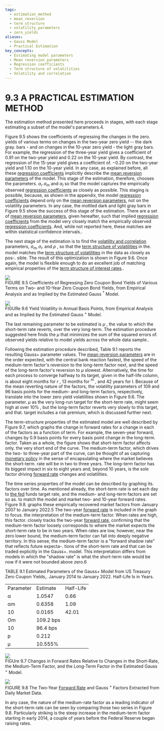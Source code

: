 ```yaml
---
tags:
  - estimation_method
  - mean_reversion
  - term_structure
  - volatility_parameters
  - zero_yields
aliases:
  - Gauss Model
  - Practical Estimation
key_concepts:
  - Estimating model parameters
  - Mean reversion parameters
  - Regression coefficients
  - Term structure of volatilities
  - Volatility and correlation
---
```


# 9.3 A PRACTICAL ESTIMATION METHOD  

The estimation method presented here proceeds in stages, with each stage estimating a subset of the model's parameters.4.  

Figure 9.5 shows the coefficients of regressing the changes in the zero. yields of various terms on changes in the two-year zero yield -- the dark gray. bars - and on changes in the 10-year zero yield - the light gray bars. For example, the regression of the three-year yield gives a coefficient of 0.91 on the two-year yield and 0.22 on the 10-year yield. By contrast, the regression of the 15-year yield gives a coefficient of. $-0.20$ on the two-year yield and 1.10 on the 10-year yield. In any case, as explained before, all these [regression coefficients](.md) implicitly describe the [mean reversion parameters](The%20Gauss%20Model.md) of the model. This stage of the estimation, therefore, chooses the parameters. $\alpha_{r}$ $\alpha_{m}$ and $\alpha_{l}$ so that the model captures the empirically observed [regression coefficients](.md) as closely as possible. This staging is possible, because, as shown in the appendix, the model [regression coefficients](.md) depend only on the [mean reversion parameters](The%20Gauss%20Model.md), not on the volatility parameters. In any case, the mottled dark and light gray bars in Figure 9.5 show the success of this stage of the estimation. There are a set of [mean reversion parameters](The%20Gauss%20Model.md), given hereafter, such that implied [regression coefficients](.md) from the model very closely match the empirically observed [regression coefficients](.md). And, while not reported here, these matches are within statistical confidence intervals..  

The next stage of the estimation is to find the [volatility and correlation](.md) parameters, $\sigma_{m},\sigma_{l}.$ and $\rho$ , so that the [term structure of volatilities](.md) in the. model matches the [term structure of volatilities](.md) in the data as closely as pos-. sible. The result of this optimization is shown in Figure 9.6. Once again, the model is flexible enough to do an excellent job of matching empirical properties of the [term structure of interest rates](../../../Financial%20Engineering/6.%20A%20Brief%20Introduction%20to%20Stochastic%20Calculus.md)..  

![](4e93bb2862cac156232fe746a3c229e9531d0f62f856be76a6a5ff3e7ef5fe2b.jpg)  
FIGURE 9.5 Coefficients of Regressing Zero Coupon Bond Yields of Various Terms on Two- and 10-Year Zero Coupon Bond Yields, from Empirical Analysis and as Implied by the Estimated Gauss $^{\ast}$ Model.  

![](4141108656ce7e2c87414b4fe5dd20e09b092fcce8b0402a369d1741c6a66a89.jpg)  
FIGURe 9.6 Yield Volatility in Annual Basis Points, from Empirical Analysis and as Implied by the Estimated Gauss $^+$ Model.  

The last remaining parameter to be estimated is $\mu$ , the value to which the short-term rate reverts, over the very long-term. The estimation procedure suggested here finds the $\mu$ that minimizes the sum of the squared errors of. observed yields relative to model yields across the whole data sample..  

Following the estimation procedure described, Table 9.1 reports the resulting Gauss+ parameter values. The [mean reversion parameters](The%20Gauss%20Model.md) are in the order expected, with the central bank reaction fastest, the speed of the medium-term factor's reversion to the long-term factor next, and the speed of the long-term factor's reversion to $\mu$ slowest. Alternatively, the time for each process to converge halfway to its target, given in the half-life column, is about eight months for $r$ , 13 months for $^m$ , and 42 years for l. Because of the mean reverting nature of the factors, the volatility parameters of 109 and 96 basis points for the medium- and long-term factors, respectively, translate into the lower zero yield volatilities shown in Figure 9.6. The parameter. $\mu$ as the very long-run target for the short-term rate, might seem high at over $10\%$ , but the long-term factor reverts very slowly to this target, and that. target includes a risk premium, which is discussed further next.  

The term-structure properties of the estimated model are well described by Figure 9.7, which graphs the change in forward rates for a change in each of the factors as a function of term. For example, the seven-year forward, changes by 0.9 basis points for every basis point change in the long-term. factor. Taken as a whole, the figure shows that short-term factor affects only. the very short end of the curve. The medium-term factor, which drives the two- to three-year part of the curve, can be thought of as capturing [monetary policy](../../../Financial%20Markets%20and%20Institutions/III.%20Liquidity%20of%20Assets/Class%209-%20Bailouts%20and%20Bank%20Failures/Articles/The%20Economist%20Regime%20Change.md) in the sense of encapsulating where the market believes the short-term. rate will be in two to three years. The long-term factor has its biggest impact in six to eight years and, beyond 10 years, is the sole factor driving [forward rate](../../../Clippings/Forward%20Points%20in%20Currency.md) changes and volatilities.  

The time series properties of the model can be described by graphing its. factors over time. As mentioned already, the short-term rate is set each day to [the fed](../Front%20Matter/Monetary%20Policy%20with%20Abundantreserves.md) funds target rate, and the medium- and long-term factors are set so as. to match the model and market two- and 10-year forward rates. Figure 9.8. graphs these empirically recovered market factors from January 2007 to January 2022.5 The two-year [forward rate](../../../Clippings/Forward%20Points%20in%20Currency.md) is included in the graph to focus. the interpretation of the medium-term factor. When rates are high, this factor. closely tracks the two-year [forward rate](../../../Clippings/Forward%20Points%20in%20Currency.md), confirming that the medium-term factor loosely corresponds to where the market expects the short-term rate to be in two years. When rates are low, however, near the zero lower bound, the medium-term factor can fall into deeply negative territory. In this sense, the medium-term factor is a "forward shadow rate" that reflects future expecta-. tions of the short-term rate and that can be traded explicitly in the Gauss+. model. This interpretation differs from models in which the "shadow rate" is what the short-term rate would be now if it were not bounded above zero.6  

TABLE 9.1 Estimated Parameters of the Gauss+ Model from US Treasury Zero Coupon Yields,. January 2014 to January 2022. Half-Life Is in Years.   


<html><body><table><tr><td>Parameter</td><td>Estimate</td><td>Half-Life</td></tr><tr><td>α</td><td>1.0547</td><td>0.66</td></tr><tr><td>αm</td><td>0.6358</td><td>1.09</td></tr><tr><td>10</td><td>0.0165</td><td>42.01</td></tr><tr><td>Om</td><td>109.2 bps</td><td></td></tr><tr><td>10</td><td>96.4 bps</td><td></td></tr><tr><td>p</td><td>0.212</td><td></td></tr><tr><td>μ</td><td>10.555%</td><td></td></tr></table></body></html>  

![](568047deef43012b4c4193d6e3443939c920456dfbd586708624364a44e087f1.jpg)  
FIGUre 9.7 Changes in Forward Rates Relative to Changes in the Short-Rate, the Medium-Term Factor, and the Long-Term Factor in the Estimated Gauss $^{+}$ Model.  

![](e1f2195674711e0eb5d2abbebd25dfde7fa343bb72ae7e2fa9802d11e2de20b3.jpg)  
FIGURE 9.8 The Two-Year [Forward Rate](../../../Clippings/Forward%20Points%20in%20Currency.md) and Gauss $^+$ Factors Extracted from Daily Market Data.  

In any case, the nature of the medium-rate factor as a leading indicator of the short-term rate can be seen by comparing those two series in Figure 9.8. Particularly striking is the steep increase in the medium-term factor starting in early 2014, a couple of years before the Federal Reserve began raising rates.  